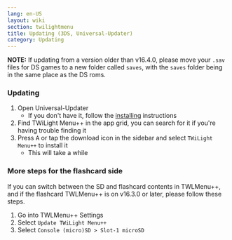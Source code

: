 ```yaml
---
lang: en-US
layout: wiki
section: twilightmenu
title: Updating (3DS, Universal-Updater)
category: Updating
---
```

**NOTE:** If updating from a version older than v16.4.0, please move your `.sav` files for DS games to a new folder called `saves`, with the `saves` folder being in the same place as the DS roms.

### Updating
1. Open Universal-Updater
   - If you don't have it, follow the [installing](installing-3ds-universal-updater) instructions
1. Find TWiLight Menu++ in the app grid, you can search for it if you're having trouble finding it
1. Press <kbd>A</kbd> or tap the download icon in the sidebar and select `TWiLight Menu++` to install it
   - This will take a while


### More steps for the flashcard side

If you can switch between the SD and flashcard contents in TWLMenu++, and if the flashcard TWLMenu++ is on v16.3.0 or later, please follow these steps.

1. Go into TWLMenu++ Settings
1. Select `Update TWiLight Menu++`
1. Select `Console (micro)SD > Slot-1 microSD`
